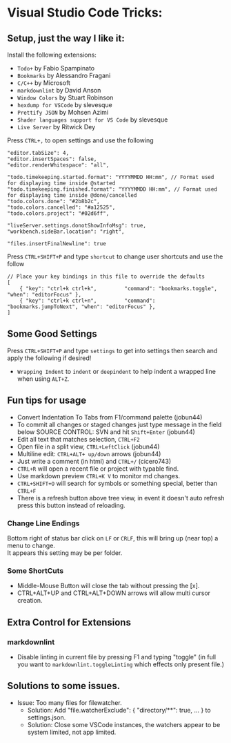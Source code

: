 # Visual Studio Code Tricks:

## Setup, just the way I like it:
Install the following extensions:
* `Todo+` by Fabio Spampinato
* `Bookmarks` by Alessandro Fragani
* `C/C++` by Microsoft
* `markdownlint` by David Anson
* `Window Colors` by Stuart Robinson
* `hexdump for VSCode` by slevesque
* `Prettify JSON` by Mohsen Azimi
* `Shader languages support for VS Code` by slevesque
* `Live Server` by Ritwick Dey

Press `CTRL+,` to open settings and use the following
```
"editor.tabSize": 4,
"editor.insertSpaces": false,
"editor.renderWhitespace": "all",

"todo.timekeeping.started.format": "YYYYMMDD HH:mm", // Format used for displaying time inside @started
"todo.timekeeping.finished.format": "YYYYMMDD HH:mm", // Format used for displaying time inside @done/cancelled
"todo.colors.done": "#2b8b2c",
"todo.colors.cancelled": "#a12525",
"todo.colors.project": "#02d6ff",

"liveServer.settings.donotShowInfoMsg": true,
"workbench.sideBar.location": "right",

"files.insertFinalNewline": true
```

Press `CTRL+SHIFT+P` and type `shortcut` to change user shortcuts and use the follow
```
// Place your key bindings in this file to override the defaults
[
	{ "key": "ctrl+k ctrl+k",         "command": "bookmarks.toggle", "when": "editorFocus" },
	{ "key": "ctrl+k ctrl+n",         "command": "bookmarks.jumpToNext", "when": "editorFocus" },
]
```

## Some Good Settings

Press `CTRL+SHIFT+P` and type `settings` to get into settings then search and apply the following if desired!
- `Wrapping Indent` to `indent` or `deepindent` to help indent a wrapped line when using `ALT+Z`.

## Fun tips for usage
- Convert Indentation To Tabs from F1/command palette (jobun44)
- To commit all changes or staged changes just type message in the field below SOURCE CONTROL: SVN and hit `Shift+Enter` (jobun44)
- Edit all text that matches selection, `CTRL+F2`
- Open file in a split view, `CTRL+LeftClick` (jobun44)
- Multiline edit: `CTRL+ALT+ up/down` arrows (jobun44)
- Just write a comment (in html) and `CTRL+/` (cicero743)
- `CTRL+R` will open a recent file or project with typable find.
- Use markdown preview `CTRL+K V` to monitor md changes.
- `CTRL+SHIFT+O` will search for symbols or something special, better than `CTRL+F`
- There is a refresh button above tree view, in event it doesn't auto refresh press this button instead of reloading.


### Change Line Endings
Bottom right of status bar click on `LF` or `CRLF`, this will bring up (near top) a menu to change.  
It appears this setting may be per folder.


### Some ShortCuts

- Middle-Mouse Button will close the tab without pressing the [x].
- CTRL+ALT+UP and CTRL+ALT+DOWN arrows will allow multi cursor creation.

## Extra Control for Extensions

### markdownlint

- Disable linting in current file by pressing F1 and typing "toggle"  (in full you want to `markdownlint.toggleLinting` which effects only present file.)

## Solutions to some issues.

- Issue: Too many files for filewatcher.
	- Solution: Add "file.watcherExclude": { "directory/\*\*": true, ... } to settings.json.
	- Solution: Close some VSCode instances, the watchers appear to be system limited, not app limited.
